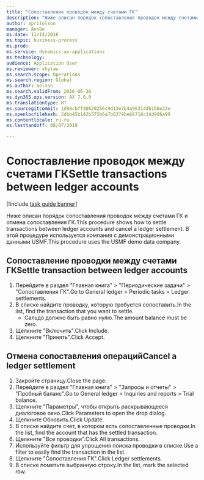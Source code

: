 ```yaml
--- 
title: "Сопоставление проводок между счетами ГК"
description: "Ниже описан порядок сопоставления проводок между счетами ГК и отмена сопоставления ГК."
author: aprilolson
manager: AnnBe
ms.date: 11/14/2016
ms.topic: business-process
ms.prod: 
ms.service: dynamics-ax-applications
ms.technology: 
audience: Application User
ms.reviewer: shylaw
ms.search.scope: Operations
ms.search.region: Global
ms.author: aolson
ms.search.validFrom: 2016-06-30
ms.dyn365.ops.version: AX 7.0.0
ms.translationtype: HT
ms.sourcegitcommit: 1d98cbff30620256c9d13e7b4a90314db150e33e
ms.openlocfilehash: 2dbb45b142b575b6a7b0379be68718c14d906a90
ms.contentlocale: ru-ru
ms.lasthandoff: 08/07/2018

---
```

# <a name="settle-transactions-between-ledger-accounts"></a><span data-ttu-id="1d74f-103">Сопоставление проводок между счетами ГК</span><span class="sxs-lookup"><span data-stu-id="1d74f-103">Settle transactions between ledger accounts</span></span>

[!include [task guide banner](../../includes/task-guide-banner.md)]

<span data-ttu-id="1d74f-104">Ниже описан порядок сопоставления проводок между счетами ГК и отмена сопоставления ГК.</span><span class="sxs-lookup"><span data-stu-id="1d74f-104">This procedure shows how to settle transactions between ledger accounts and cancel a ledger settlement.</span></span> <span data-ttu-id="1d74f-105">В этой процедуре используется компания с демонстрационными данными USMF.</span><span class="sxs-lookup"><span data-stu-id="1d74f-105">This procedure uses the USMF demo data company.</span></span>


## <a name="settle-transaction-between-ledger-accounts"></a><span data-ttu-id="1d74f-106">Сопоставление проводки между счетами ГК</span><span class="sxs-lookup"><span data-stu-id="1d74f-106">Settle transaction between ledger accounts</span></span>
1. <span data-ttu-id="1d74f-107">Перейдите в раздел "Главная книга" > "Периодические задачи" > "Сопоставления ГК".</span><span class="sxs-lookup"><span data-stu-id="1d74f-107">Go to General ledger > Periodic tasks > Ledger settlements.</span></span>
2. <span data-ttu-id="1d74f-108">В списке найдите проводку, которую требуется сопоставить.</span><span class="sxs-lookup"><span data-stu-id="1d74f-108">In the list, find the transaction that you want to settle.</span></span>
    * <span data-ttu-id="1d74f-109">Сальдо должно быть равно нулю.</span><span class="sxs-lookup"><span data-stu-id="1d74f-109">The amount balance must be zero.</span></span>  
3. <span data-ttu-id="1d74f-110">Щелкните "Включить".</span><span class="sxs-lookup"><span data-stu-id="1d74f-110">Click Include.</span></span>
4. <span data-ttu-id="1d74f-111">Щелкните "Принять".</span><span class="sxs-lookup"><span data-stu-id="1d74f-111">Click Accept.</span></span>

## <a name="cancel-a-ledger-settlement"></a><span data-ttu-id="1d74f-112">Отмена сопоставления операций</span><span class="sxs-lookup"><span data-stu-id="1d74f-112">Cancel a ledger settlement</span></span>
1. <span data-ttu-id="1d74f-113">Закройте страницу.</span><span class="sxs-lookup"><span data-stu-id="1d74f-113">Close the page.</span></span>
2. <span data-ttu-id="1d74f-114">Перейдите в раздел "Главная книга" > "Запросы и отчеты" > "Пробный баланс".</span><span class="sxs-lookup"><span data-stu-id="1d74f-114">Go to General ledger > Inquiries and reports > Trial balance.</span></span>
3. <span data-ttu-id="1d74f-115">Щелкните "Параметры", чтобы открыть раскрывающееся диалоговое окно.</span><span class="sxs-lookup"><span data-stu-id="1d74f-115">Click Parameters to open the drop dialog.</span></span>
4. <span data-ttu-id="1d74f-116">Щелкните Обновить.</span><span class="sxs-lookup"><span data-stu-id="1d74f-116">Click Update.</span></span>
5. <span data-ttu-id="1d74f-117">В списке найдите счет, в котором есть сопоставленные проводки.</span><span class="sxs-lookup"><span data-stu-id="1d74f-117">In the list, find the account that has the settled transaction.</span></span>
6. <span data-ttu-id="1d74f-118">Щелкните "Все проводки".</span><span class="sxs-lookup"><span data-stu-id="1d74f-118">Click All transactions.</span></span>
7. <span data-ttu-id="1d74f-119">Используйте фильтр для упрощения поиска проводки в списке.</span><span class="sxs-lookup"><span data-stu-id="1d74f-119">Use a filter to easily find the transaction in the list.</span></span>
8. <span data-ttu-id="1d74f-120">Щелкните "Сопоставления ГК".</span><span class="sxs-lookup"><span data-stu-id="1d74f-120">Click Ledger settlements.</span></span>
9. <span data-ttu-id="1d74f-121">В списке пометьте выбранную строку.</span><span class="sxs-lookup"><span data-stu-id="1d74f-121">In the list, mark the selected row.</span></span>


